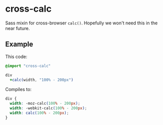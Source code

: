 # cross-calc

Sass mixin for cross-browser `calc()`. Hopefully we won't need this in the near future.

## Example

This code:

```sass
@import "cross-calc"

div
  +calc(width, "100% - 200px")
```

Compiles to:

```css
div {
  width: -moz-calc(100% - 200px);
  width: -webkit-calc(100% - 200px);
  width: calc(100% - 200px);
}
```
